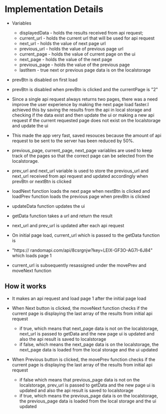 # Implementation Details

- Variables

  - displayedData - holds the results received from api request;
  - current_url - holds the current url that will be used for api request
  - next_url - holds the value of next page url
  - previous_url - holds the value of previous page url
  - current_page - holds the value of current page on the ui
  - next_page - holds the value of the next page
  - previous_page - holds the value of the previous page
  - lastItem - true next or previous page data is on the localstorage

- prevBtn is disabled on first load
- prevBtn is disabled when prevBtn is clicked and the currentPage is "2"
- Since a single api request always returns two pages, there was a need improve the user experience by making the next page load faster.I achieved this by saving the results from the api in local storage and checking if the data exist and then update the ui or making a new api request if the current requested page does not exist on the localstorage and update the ui

- This made the app very fast, saved resouces because
  the amount of api request to be sent to the server has been reduced by 50%.
- previous_page, current_page, next_page variables are used to keep track of the
  pages so that the correct page can be selected from the localstorage.
- prev_url and next_url variable is used to store the previous_url and next_url received
  from api request and updated accordingly when prevBtn or nextBtn is clicked
- loadNext function loads the next page when nextBtn is clicked and loadPrev function
  loads the previous page when prevBtn is clicked
- updateData function updates the ui
- getData function takes a url and return the result
- next_url and prev_url is updated after each api request
- On initial page load, current_url which is passed to the getData function is
- "https:// randomapi.com/api/8csrgnjw?key=LEIX-GF3O-AG7I-6J84" which loads page 1

- current_url is subsequently resassigned under the movePrev and moveNext function

## How it works

- It makes an api request and load page 1 after the initial page load
- When Next button is clicked, the moveNext function checks if the current page is displaying the last array of the results from initial api request

  - if true, which means that next_page data is not on the localstorage, next_url is passed to getData and the new page ui is updated and also the api result is saved to localstorage
  - if false, which means the next_page data is on the localstorage, the next_page data is loaded from the local storage and the ui updated

- When Previous button is clicked, the movePrev function checks if the current page is displaying the last array of the results from initial api request
  - if false which means that previous_page data is not on the localstorage, prev_url is passed to getData and the new page ui is updated and also the api result is saved to localstorage
  - if true, which means the previous_page data is on the localstorage, the previous_page data is loaded from the local storage and the ui updated
